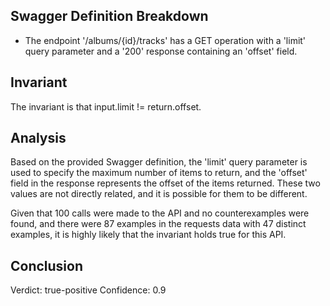 ## Swagger Definition Breakdown
- The endpoint '/albums/{id}/tracks' has a GET operation with a 'limit' query parameter and a '200' response containing an 'offset' field.

## Invariant
The invariant is that input.limit != return.offset.

## Analysis
Based on the provided Swagger definition, the 'limit' query parameter is used to specify the maximum number of items to return, and the 'offset' field in the response represents the offset of the items returned. These two values are not directly related, and it is possible for them to be different.

Given that 100 calls were made to the API and no counterexamples were found, and there were 87 examples in the requests data with 47 distinct examples, it is highly likely that the invariant holds true for this API.

## Conclusion
Verdict: true-positive
Confidence: 0.9
